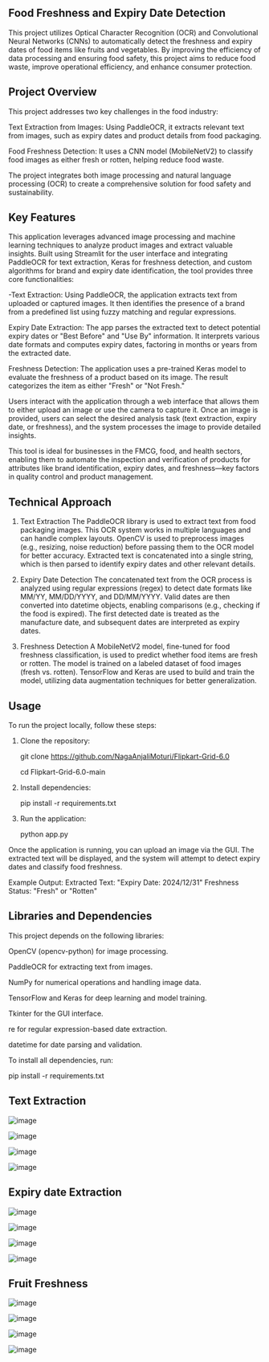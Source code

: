 ## **Food Freshness and Expiry Date Detection**

This project utilizes Optical Character Recognition (OCR) and Convolutional Neural Networks (CNNs) to automatically detect the freshness and expiry dates of food items like fruits and vegetables. By improving the efficiency of data processing and ensuring food safety, this project aims to reduce food waste, improve operational efficiency, and enhance consumer protection.

## **Project Overview**
This project addresses two key challenges in the food industry:

Text Extraction from Images: Using PaddleOCR, it extracts relevant text from images, such as expiry dates and product details from food packaging.

Food Freshness Detection: It uses a CNN model (MobileNetV2) to classify food images as either fresh or rotten, helping reduce food waste.

The project integrates both image processing and natural language processing (OCR) to create a comprehensive solution for food safety and sustainability.

## **Key Features**
This application leverages advanced image processing and machine learning techniques to analyze product images and extract valuable insights. Built using Streamlit for the user interface and integrating PaddleOCR for text extraction, Keras for freshness detection, and custom algorithms for brand and expiry date identification, the tool provides three core functionalities:

-Text Extraction: Using PaddleOCR, the application extracts text from uploaded or captured images. It then identifies the presence of a brand from a predefined list using fuzzy matching and regular expressions.

Expiry Date Extraction: The app parses the extracted text to detect potential expiry dates or "Best Before" and "Use By" information. It interprets various date formats and computes expiry dates, factoring in months or years from the extracted date.

Freshness Detection: The application uses a pre-trained Keras model to evaluate the freshness of a product based on its image. The result categorizes the item as either "Fresh" or "Not Fresh."

Users interact with the application through a web interface that allows them to either upload an image or use the camera to capture it. Once an image is provided, users can select the desired analysis task (text extraction, expiry date, or freshness), and the system processes the image to provide detailed insights.

This tool is ideal for businesses in the FMCG, food, and health sectors, enabling them to automate the inspection and verification of products for attributes like brand identification, expiry dates, and freshness—key factors in quality control and product management.

## **Technical Approach**

1. Text Extraction
The PaddleOCR library is used to extract text from food packaging images. This OCR system works in multiple languages and can handle complex layouts.
OpenCV is used to preprocess images (e.g., resizing, noise reduction) before passing them to the OCR model for better accuracy.
Extracted text is concatenated into a single string, which is then parsed to identify expiry dates and other relevant details.

2. Expiry Date Detection
The concatenated text from the OCR process is analyzed using regular expressions (regex) to detect date formats like MM/YY, MM/DD/YYYY, and DD/MM/YYYY.
Valid dates are then converted into datetime objects, enabling comparisons (e.g., checking if the food is expired).
The first detected date is treated as the manufacture date, and subsequent dates are interpreted as expiry dates.

3. Freshness Detection
A MobileNetV2 model, fine-tuned for food freshness classification, is used to predict whether food items are fresh or rotten.
The model is trained on a labeled dataset of food images (fresh vs. rotten).
TensorFlow and Keras are used to build and train the model, utilizing data augmentation techniques for better generalization.

## **Usage**
To run the project locally, follow these steps:

1. Clone the repository:

   git clone https://github.com/NagaAnjaliMoturi/Flipkart-Grid-6.0

   cd Flipkart-Grid-6.0-main

2. Install dependencies:

   pip install -r requirements.txt

3. Run the application:

   python app.py

Once the application is running, you can upload an image via the GUI. The extracted text will be displayed, and the system will attempt to detect expiry dates and classify food freshness.

Example Output:
Extracted Text: "Expiry Date: 2024/12/31"
Freshness Status: "Fresh" or "Rotten"

## Libraries and Dependencies
This project depends on the following libraries:

OpenCV (opencv-python) for image processing.

PaddleOCR for extracting text from images.

NumPy for numerical operations and handling image data.

TensorFlow and Keras for deep learning and model training.

Tkinter for the GUI interface.

re for regular expression-based date extraction.

datetime for date parsing and validation.

To install all dependencies, run:

pip install -r requirements.txt

## Text Extraction
![image](https://github.com/user-attachments/assets/d67ee0c8-85da-4732-914c-225641f1764f)

![image](https://github.com/user-attachments/assets/e54034c6-4ff8-42f4-a08f-2631f91f7302)

![image](https://github.com/user-attachments/assets/a1fb401a-2a9a-4dd9-9e73-2a37e3843c8a)

![image](https://github.com/user-attachments/assets/3e4baf49-1bdf-4b40-9e0d-6e06c9d4dd4c)


## Expiry date Extraction
![image](https://github.com/user-attachments/assets/322e0d54-e514-422e-8a6d-b202c7095a57)

![image](https://github.com/user-attachments/assets/0aba5272-1eda-4fca-95c8-bd96277122bc)

![image](https://github.com/user-attachments/assets/bfe2b1ef-0988-4408-b7e5-a1dffd3dcc0c)

![image](https://github.com/user-attachments/assets/89aac366-1a2c-470d-ba74-e2230dc6cea4)


## Fruit Freshness
![image](https://github.com/user-attachments/assets/a60b6677-0ac0-496b-b717-5450d0df98c2)

![image](https://github.com/user-attachments/assets/fb1b4c09-4bf7-4dbc-ba2f-dea078851998)

![image](https://github.com/user-attachments/assets/5e0ed04d-d023-427e-94dc-d867afd3afa5)

![image](https://github.com/user-attachments/assets/94c6a5ec-7dff-468c-b962-e1107f75d6ae)








